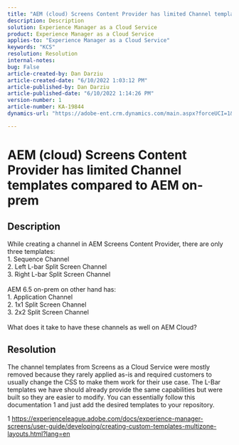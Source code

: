 ```yaml
---
title: "AEM (cloud) Screens Content Provider has limited Channel templates compared to AEM on-prem"
description: Description
solution: Experience Manager as a Cloud Service
product: Experience Manager as a Cloud Service
applies-to: "Experience Manager as a Cloud Service"
keywords: "KCS"
resolution: Resolution
internal-notes: 
bug: False
article-created-by: Dan Darziu
article-created-date: "6/10/2022 1:03:12 PM"
article-published-by: Dan Darziu
article-published-date: "6/10/2022 1:14:26 PM"
version-number: 1
article-number: KA-19844
dynamics-url: "https://adobe-ent.crm.dynamics.com/main.aspx?forceUCI=1&pagetype=entityrecord&etn=knowledgearticle&id=229163a7-bde8-ec11-bb3c-000d3a3b1f18"

---
```

# AEM (cloud) Screens Content Provider has limited Channel templates compared to AEM on-prem

## Description

While creating a channel in AEM Screens Content Provider, there are only three templates:<br>1. Sequence Channel<br>2. Left L-bar Split Screen Channel<br>3. Right L-bar Split Screen Channel<br><br>AEM 6.5 on-prem on other hand has:<br>1. Application Channel<br>2. 1x1 Split Screen Channel<br>3. 2x2 Split Screen Channel<br><br>What does it take to have these channels as well on AEM Cloud?

## Resolution


The channel templates from Screens as a Cloud Service were mostly removed because they rarely applied as-is and required customers to usually change the CSS to make them work for their use case.
 The L-Bar templates we have should already provide the same capabilities but were built so they are easier to modify.
 You can essentially follow this documentation 1 and just add the desired templates to your repository.

1 https://experienceleague.adobe.com/docs/experience-manager-screens/user-guide/developing/creating-custom-templates-multizone-layouts.html?lang=en
